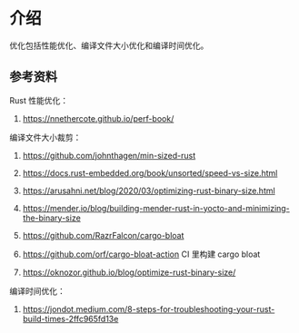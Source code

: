 # 介绍

优化包括性能优化、编译文件大小优化和编译时间优化。





## 参考资料

Rust 性能优化：

1. https://nnethercote.github.io/perf-book/

编译文件大小裁剪：

1. https://github.com/johnthagen/min-sized-rust

2. https://docs.rust-embedded.org/book/unsorted/speed-vs-size.html

3. https://arusahni.net/blog/2020/03/optimizing-rust-binary-size.html

4. https://mender.io/blog/building-mender-rust-in-yocto-and-minimizing-the-binary-size

5. https://github.com/RazrFalcon/cargo-bloat

6. https://github.com/orf/cargo-bloat-action CI 里构建 cargo bloat

7. https://oknozor.github.io/blog/optimize-rust-binary-size/

   

编译时间优化：

1. https://jondot.medium.com/8-steps-for-troubleshooting-your-rust-build-times-2ffc965fd13e
